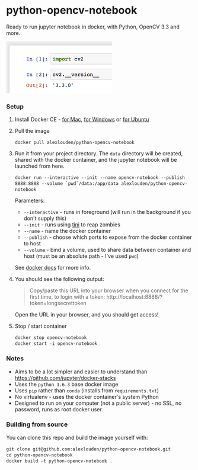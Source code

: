 # python-opencv-notebook

Ready to run jupyter notebook in docker, with Python, OpenCV 3.3 and more.

![](preview.png)

### Setup

1. Install Docker CE - [for Mac](https://www.docker.com/docker-mac), [for Windows](https://www.docker.com/docker-windows) or [for Ubuntu](https://docs.docker.com/engine/installation/linux/ubuntu/)

2. Pull the image

    ```
    docker pull alexlouden/python-opencv-notebook
    ```

3. Run it from your project directory. The `data` directory will be created, shared with the docker container, and the jupyter notebook will be launched from here.

    ```
    docker run --interactive --init --name opencv-notebook --publish 8888:8888 --volume `pwd`/data:/app/data alexlouden/python-opencv-notebook
    ```

    Parameters:

    - `--interactive` - runs in foreground (will run in the background if you don't supply this)
    - `--init` - runs using [tini](https://github.com/krallin/tini) to reap zombies
    - `--name` - name the docker container
    - `--publish` - choose which ports to expose from the docker container to host
    - `--volume` - bind a volume, used to share data between container and host (must be an absolute path - I've used `pwd`)

    See [docker docs](https://docs.docker.com/engine/reference/commandline/run/) for more info.

4. You should see the following output:

    > Copy/paste this URL into your browser when you connect for the first time,
    to login with a token:
    >   http://localhost:8888/?token=longsecrettoken

    Open the URL in your browser, and you should get access!

5. Stop / start container

    ```
    docker stop opencv-notebook
    docker start -i opencv-notebook
    ```

### Notes

- Aims to be a lot simpler and easier to understand than https://github.com/jupyter/docker-stacks
- Uses the `python 3.6.3` base docker image
- Uses `pip` rather than `conda` (installs from `requirements.txt`)
- No virtualenv - uses the docker container's system Python
- Designed to run on your computer (not a public server) - no SSL, no password, runs as root docker user.

### Building from source

You can clone this repo and build the image yourself with:

```
git clone git@github.com:alexlouden/python-opencv-notebook.git
cd python-opencv-notebook
docker build -t python-opencv-notebook .
```
